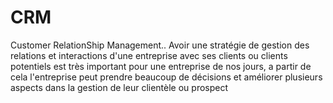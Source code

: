 # CRM
Customer RelationShip Management.. Avoir une stratégie de gestion des relations et interactions d'une entreprise avec ses clients ou clients potentiels est très important pour une entreprise de nos jours, a partir de cela l'entreprise peut prendre beaucoup de décisions et améliorer plusieurs aspects dans la gestion de leur clientèle ou prospect
